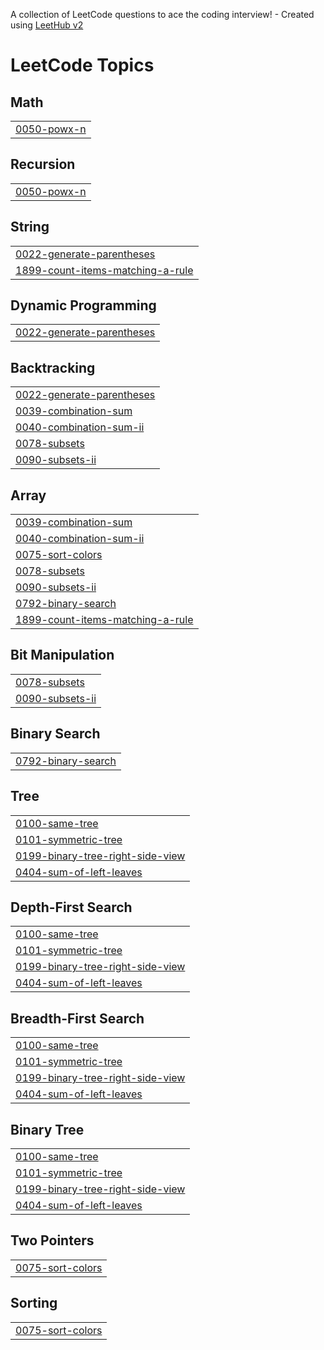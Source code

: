 A collection of LeetCode questions to ace the coding interview! - Created using [LeetHub v2](https://github.com/arunbhardwaj/LeetHub-2.0)
<!---LeetCode Topics Start-->
# LeetCode Topics
## Math
|  |
| ------- |
| [0050-powx-n](https://github.com/Arslan909/GDSC-30DaysofLeetcode/tree/master/0050-powx-n) |
## Recursion
|  |
| ------- |
| [0050-powx-n](https://github.com/Arslan909/GDSC-30DaysofLeetcode/tree/master/0050-powx-n) |
## String
|  |
| ------- |
| [0022-generate-parentheses](https://github.com/Arslan909/GDSC-30DaysofLeetcode/tree/master/0022-generate-parentheses) |
| [1899-count-items-matching-a-rule](https://github.com/Arslan909/GDSC-30DaysofLeetcode/tree/master/1899-count-items-matching-a-rule) |
## Dynamic Programming
|  |
| ------- |
| [0022-generate-parentheses](https://github.com/Arslan909/GDSC-30DaysofLeetcode/tree/master/0022-generate-parentheses) |
## Backtracking
|  |
| ------- |
| [0022-generate-parentheses](https://github.com/Arslan909/GDSC-30DaysofLeetcode/tree/master/0022-generate-parentheses) |
| [0039-combination-sum](https://github.com/Arslan909/GDSC-30DaysofLeetcode/tree/master/0039-combination-sum) |
| [0040-combination-sum-ii](https://github.com/Arslan909/GDSC-30DaysofLeetcode/tree/master/0040-combination-sum-ii) |
| [0078-subsets](https://github.com/Arslan909/GDSC-30DaysofLeetcode/tree/master/0078-subsets) |
| [0090-subsets-ii](https://github.com/Arslan909/GDSC-30DaysofLeetcode/tree/master/0090-subsets-ii) |
## Array
|  |
| ------- |
| [0039-combination-sum](https://github.com/Arslan909/GDSC-30DaysofLeetcode/tree/master/0039-combination-sum) |
| [0040-combination-sum-ii](https://github.com/Arslan909/GDSC-30DaysofLeetcode/tree/master/0040-combination-sum-ii) |
| [0075-sort-colors](https://github.com/Arslan909/GDSC-30DaysofLeetcode/tree/master/0075-sort-colors) |
| [0078-subsets](https://github.com/Arslan909/GDSC-30DaysofLeetcode/tree/master/0078-subsets) |
| [0090-subsets-ii](https://github.com/Arslan909/GDSC-30DaysofLeetcode/tree/master/0090-subsets-ii) |
| [0792-binary-search](https://github.com/Arslan909/GDSC-30DaysofLeetcode/tree/master/0792-binary-search) |
| [1899-count-items-matching-a-rule](https://github.com/Arslan909/GDSC-30DaysofLeetcode/tree/master/1899-count-items-matching-a-rule) |
## Bit Manipulation
|  |
| ------- |
| [0078-subsets](https://github.com/Arslan909/GDSC-30DaysofLeetcode/tree/master/0078-subsets) |
| [0090-subsets-ii](https://github.com/Arslan909/GDSC-30DaysofLeetcode/tree/master/0090-subsets-ii) |
## Binary Search
|  |
| ------- |
| [0792-binary-search](https://github.com/Arslan909/GDSC-30DaysofLeetcode/tree/master/0792-binary-search) |
## Tree
|  |
| ------- |
| [0100-same-tree](https://github.com/Arslan909/GDSC-30DaysofLeetcode/tree/master/0100-same-tree) |
| [0101-symmetric-tree](https://github.com/Arslan909/GDSC-30DaysofLeetcode/tree/master/0101-symmetric-tree) |
| [0199-binary-tree-right-side-view](https://github.com/Arslan909/GDSC-30DaysofLeetcode/tree/master/0199-binary-tree-right-side-view) |
| [0404-sum-of-left-leaves](https://github.com/Arslan909/GDSC-30DaysofLeetcode/tree/master/0404-sum-of-left-leaves) |
## Depth-First Search
|  |
| ------- |
| [0100-same-tree](https://github.com/Arslan909/GDSC-30DaysofLeetcode/tree/master/0100-same-tree) |
| [0101-symmetric-tree](https://github.com/Arslan909/GDSC-30DaysofLeetcode/tree/master/0101-symmetric-tree) |
| [0199-binary-tree-right-side-view](https://github.com/Arslan909/GDSC-30DaysofLeetcode/tree/master/0199-binary-tree-right-side-view) |
| [0404-sum-of-left-leaves](https://github.com/Arslan909/GDSC-30DaysofLeetcode/tree/master/0404-sum-of-left-leaves) |
## Breadth-First Search
|  |
| ------- |
| [0100-same-tree](https://github.com/Arslan909/GDSC-30DaysofLeetcode/tree/master/0100-same-tree) |
| [0101-symmetric-tree](https://github.com/Arslan909/GDSC-30DaysofLeetcode/tree/master/0101-symmetric-tree) |
| [0199-binary-tree-right-side-view](https://github.com/Arslan909/GDSC-30DaysofLeetcode/tree/master/0199-binary-tree-right-side-view) |
| [0404-sum-of-left-leaves](https://github.com/Arslan909/GDSC-30DaysofLeetcode/tree/master/0404-sum-of-left-leaves) |
## Binary Tree
|  |
| ------- |
| [0100-same-tree](https://github.com/Arslan909/GDSC-30DaysofLeetcode/tree/master/0100-same-tree) |
| [0101-symmetric-tree](https://github.com/Arslan909/GDSC-30DaysofLeetcode/tree/master/0101-symmetric-tree) |
| [0199-binary-tree-right-side-view](https://github.com/Arslan909/GDSC-30DaysofLeetcode/tree/master/0199-binary-tree-right-side-view) |
| [0404-sum-of-left-leaves](https://github.com/Arslan909/GDSC-30DaysofLeetcode/tree/master/0404-sum-of-left-leaves) |
## Two Pointers
|  |
| ------- |
| [0075-sort-colors](https://github.com/Arslan909/GDSC-30DaysofLeetcode/tree/master/0075-sort-colors) |
## Sorting
|  |
| ------- |
| [0075-sort-colors](https://github.com/Arslan909/GDSC-30DaysofLeetcode/tree/master/0075-sort-colors) |
<!---LeetCode Topics End-->